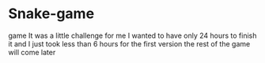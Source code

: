 # Snake-game
game
It was a little challenge for me
I wanted to have only 24 hours to finish it and I just took less than 6 hours for the first version
the rest of the game will come later
